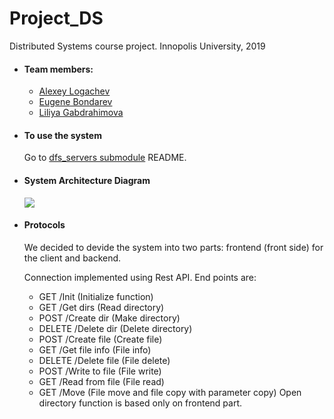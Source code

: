 # Project_DS
Distributed Systems course project. Innopolis University, 2019

- #### Team members:
    - [Alexey Logachev](https://github.com/Picroc)
    - [Eugene Bondarev](https://github.com/laser4622)
    - [Liliya Gabdrahimova](https://github.com/liarmand)

- #### To use the system
    Go to [dfs_servers submodule](https://github.com/Picroc/flask-dfs-service/tree/fd6e8baaa7d988c5ecea5de5a98311814580c04a) README.
    

- #### System Architecture Diagram
   ![](https://i.imgur.com/n6zDO9q.png)



- #### Protocols
    We decided to devide the system into two parts: frontend (front side) for the client and backend.
    
    Connection implemented using Rest API.
    End points are:
    - GET /Init (Initialize function)
    - GET /Get dirs (Read directory)
    - POST /Create dir (Make directory)
    - DELETE /Delete dir (Delete directory)
    - POST /Create file (Create file)
    - GET /Get file info (File info)
    - DELETE /Delete file (File delete)
    - POST /Write to file (File write)
    - GET /Read from file (File read)
    - GET /Move (File move and file copy with parameter copy)
    Open directory function is based only on frontend part.
   
